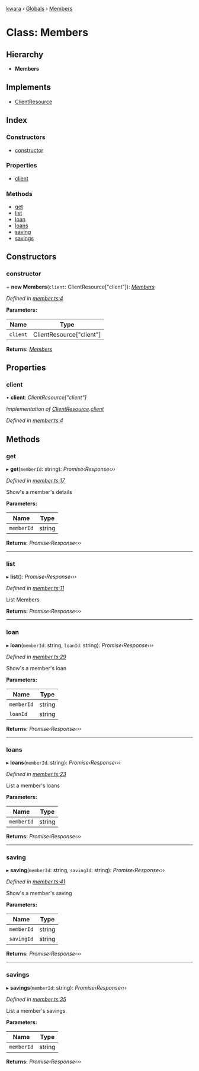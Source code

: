 [kwara](../README.md) › [Globals](../globals.md) › [Members](members.md)

# Class: Members

## Hierarchy

* **Members**

## Implements

* [ClientResource](../interfaces/clientresource.md)

## Index

### Constructors

* [constructor](members.md#constructor)

### Properties

* [client](members.md#client)

### Methods

* [get](members.md#get)
* [list](members.md#list)
* [loan](members.md#loan)
* [loans](members.md#loans)
* [saving](members.md#saving)
* [savings](members.md#savings)

## Constructors

###  constructor

\+ **new Members**(`client`: ClientResource["client"]): *[Members](members.md)*

*Defined in [member.ts:4](https://github.com/mainanick/kwara/blob/286defe/lib/member.ts#L4)*

**Parameters:**

Name | Type |
------ | ------ |
`client` | ClientResource["client"] |

**Returns:** *[Members](members.md)*

## Properties

###  client

• **client**: *ClientResource["client"]*

*Implementation of [ClientResource](../interfaces/clientresource.md).[client](../interfaces/clientresource.md#client)*

*Defined in [member.ts:4](https://github.com/mainanick/kwara/blob/286defe/lib/member.ts#L4)*

## Methods

###  get

▸ **get**(`memberId`: string): *Promise‹Response‹››*

*Defined in [member.ts:17](https://github.com/mainanick/kwara/blob/286defe/lib/member.ts#L17)*

Show's a member's details

**Parameters:**

Name | Type |
------ | ------ |
`memberId` | string |

**Returns:** *Promise‹Response‹››*

___

###  list

▸ **list**(): *Promise‹Response‹››*

*Defined in [member.ts:11](https://github.com/mainanick/kwara/blob/286defe/lib/member.ts#L11)*

List Members

**Returns:** *Promise‹Response‹››*

___

###  loan

▸ **loan**(`memberId`: string, `loanId`: string): *Promise‹Response‹››*

*Defined in [member.ts:29](https://github.com/mainanick/kwara/blob/286defe/lib/member.ts#L29)*

Show's a member's loan

**Parameters:**

Name | Type |
------ | ------ |
`memberId` | string |
`loanId` | string |

**Returns:** *Promise‹Response‹››*

___

###  loans

▸ **loans**(`memberId`: string): *Promise‹Response‹››*

*Defined in [member.ts:23](https://github.com/mainanick/kwara/blob/286defe/lib/member.ts#L23)*

List a member's loans

**Parameters:**

Name | Type |
------ | ------ |
`memberId` | string |

**Returns:** *Promise‹Response‹››*

___

###  saving

▸ **saving**(`memberId`: string, `savingId`: string): *Promise‹Response‹››*

*Defined in [member.ts:41](https://github.com/mainanick/kwara/blob/286defe/lib/member.ts#L41)*

Show's a member's saving

**Parameters:**

Name | Type |
------ | ------ |
`memberId` | string |
`savingId` | string |

**Returns:** *Promise‹Response‹››*

___

###  savings

▸ **savings**(`memberId`: string): *Promise‹Response‹››*

*Defined in [member.ts:35](https://github.com/mainanick/kwara/blob/286defe/lib/member.ts#L35)*

List a member's savings.

**Parameters:**

Name | Type |
------ | ------ |
`memberId` | string |

**Returns:** *Promise‹Response‹››*
